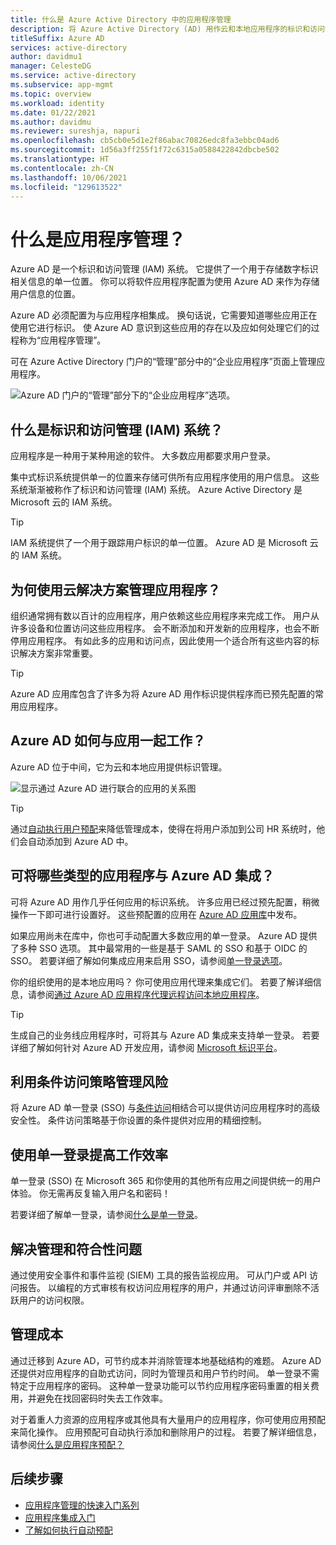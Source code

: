 ```yaml
---
title: 什么是 Azure Active Directory 中的应用程序管理
description: 将 Azure Active Directory (AD) 用作云和本地应用程序的标识和访问管理 (IAM) 系统的概述。
titleSuffix: Azure AD
services: active-directory
author: davidmu1
manager: CelesteDG
ms.service: active-directory
ms.subservice: app-mgmt
ms.topic: overview
ms.workload: identity
ms.date: 01/22/2021
ms.author: davidmu
ms.reviewer: sureshja, napuri
ms.openlocfilehash: cb5cb0e5d1e2f86abac70826edc8fa3ebbc04ad6
ms.sourcegitcommit: 1d56a3ff255f1f72c6315a0588422842dbcbe502
ms.translationtype: HT
ms.contentlocale: zh-CN
ms.lasthandoff: 10/06/2021
ms.locfileid: "129613522"
---
```

# <a name="what-is-application-management"></a>什么是应用程序管理？

Azure AD 是一个标识和访问管理 (IAM) 系统。 它提供了一个用于存储数字标识相关信息的单一位置。 你可以将软件应用程序配置为使用 Azure AD 来作为存储用户信息的位置。

Azure AD 必须配置为与应用程序相集成。 换句话说，它需要知道哪些应用正在使用它进行标识。 使 Azure AD 意识到这些应用的存在以及应如何处理它们的过程称为“应用程序管理”。

可在 Azure Active Directory 门户的“管理”部分中的“企业应用程序”页面上管理应用程序。

![Azure AD 门户的“管理”部分下的“企业应用程序”选项。](media/what-is-application-management/enterprise-applications-in-nav.png)

## <a name="what-is-an-identity-and-access-management-iam-system"></a>什么是标识和访问管理 (IAM) 系统？

应用程序是一种用于某种用途的软件。 大多数应用都要求用户登录。

集中式标识系统提供单一的位置来存储可供所有应用程序使用的用户信息。 这些系统渐渐被称作了标识和访问管理 (IAM) 系统。 Azure Active Directory 是 Microsoft 云的 IAM 系统。

>[!TIP]
>IAM 系统提供了一个用于跟踪用户标识的单一位置。 Azure AD 是 Microsoft 云的 IAM 系统。

## <a name="why-manage-applications-with-a-cloud-solution"></a>为何使用云解决方案管理应用程序？

组织通常拥有数以百计的应用程序，用户依赖这些应用程序来完成工作。 用户从许多设备和位置访问这些应用程序。 会不断添加和开发新的应用程序，也会不断停用应用程序。 有如此多的应用和访问点，因此使用一个适合所有这些内容的标识解决方案非常重要。

>[!TIP]
>Azure AD 应用库包含了许多为将 Azure AD 用作标识提供程序而已预先配置的常用应用程序。

## <a name="how-does-azure-ad-work-with-apps"></a>Azure AD 如何与应用一起工作？

Azure AD 位于中间，它为云和本地应用提供标识管理。

![显示通过 Azure AD 进行联合的应用的关系图](media/what-is-application-management/app-management-overview.png)

>[!TIP]
>通过[自动执行用户预配](../app-provisioning/user-provisioning.md)来降低管理成本，使得在将用户添加到公司 HR 系统时，他们会自动添加到 Azure AD 中。

## <a name="what-types-of-applications-can-i-integrate-with-azure-ad"></a>可将哪些类型的应用程序与 Azure AD 集成？

可将 Azure AD 用作几乎任何应用的标识系统。 许多应用已经过预先配置，稍微操作一下即可进行设置好。 这些预配置的应用在 [Azure AD 应用库](/azure/active-directory/saas-apps/)中发布。

如果应用尚未在库中，你也可手动配置大多数应用的单一登录。 Azure AD 提供了多种 SSO 选项。 其中最常用的一些是基于 SAML 的 SSO 和基于 OIDC 的 SSO。 若要详细了解如何集成应用来启用 SSO，请参阅[单一登录选项](sso-options.md)。

你的组织使用的是本地应用吗？ 你可使用应用代理来集成它们。 若要了解详细信息，请参阅[通过 Azure AD 应用程序代理远程访问本地应用程序](../app-proxy/application-proxy.md)。

>[!TIP]
>生成自己的业务线应用程序时，可将其与 Azure AD 集成来支持单一登录。 若要详细了解如何针对 Azure AD 开发应用，请参阅 [Microsoft 标识平台](..//develop/v2-overview.md)。

## <a name="manage-risk-with-conditional-access-policies"></a>利用条件访问策略管理风险

将 Azure AD 单一登录 (SSO) 与[条件访问](../conditional-access/concept-conditional-access-cloud-apps.md)相结合可以提供访问应用程序时的高级安全性。 条件访问策略基于你设置的条件提供对应用的精细控制。

## <a name="improve-productivity-with-single-sign-on"></a>使用单一登录提高工作效率

单一登录 (SSO) 在 Microsoft 365 和你使用的其他所有应用之间提供统一的用户体验。 你无需再反复输入用户名和密码！

若要详细了解单一登录，请参阅[什么是单一登录](what-is-single-sign-on.md)。

## <a name="address-governance-and-compliance"></a>解决管理和符合性问题

通过使用安全事件和事件监视 (SIEM) 工具的报告监视应用。 可从门户或 API 访问报告。 以编程的方式审核有权访问应用程序的用户，并通过访问评审删除不活跃用户的访问权限。

## <a name="manage-costs"></a>管理成本

通过迁移到 Azure AD，可节约成本并消除管理本地基础结构的难题。 Azure AD 还提供对应用程序的自助式访问，同时为管理员和用户节约时间。 单一登录不需特定于应用程序的密码。 这种单一登录功能可以节约应用程序密码重置的相关费用，并避免在找回密码时失去工作效率。

对于着重人力资源的应用程序或其他具有大量用户的应用程序，你可使用应用预配来简化操作。 应用预配可自动执行添加和删除用户的过程。 若要了解详细信息，请参阅[什么是应用程序预配？](../app-provisioning/user-provisioning.md)

## <a name="next-steps"></a>后续步骤

- [应用程序管理的快速入门系列](view-applications-portal.md)
- [应用程序集成入门](plan-an-application-integration.md)
- [了解如何执行自动预配](../app-provisioning/user-provisioning.md)
